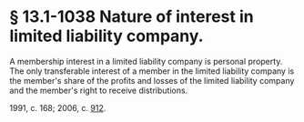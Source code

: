 # § 13.1-1038 Nature of interest in limited liability company.

<p>A membership interest in a limited liability company is personal property. The only transferable interest of a member in the limited liability company is the member's share of the profits and losses of the limited liability company and the member's right to receive distributions.</p><p>1991, c. 168; 2006, c. <a href='http://lis.virginia.gov/cgi-bin/legp604.exe?061+ful+CHAP0912'>912</a>.</p>